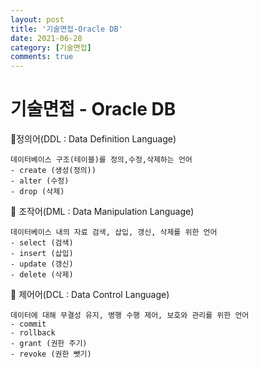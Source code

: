 ```yaml
---
layout: post
title: '기술면접-Oracle DB'
date: 2021-06-28
category: [기술면접]
comments: true
---
```


# 기술면접 - Oracle DB

🎈정의어(DDL : Data Definition Language)

    데이터베이스 구조(테이블)를 정의,수정,삭제하는 언어
    - create (생성(정의))
    - alter (수정)
    - drop (삭제)

🎈 조작어(DML : Data Manipulation Language)

    데이터베이스 내의 자료 검색, 삽입, 갱신, 삭제를 위한 언어
    - select (검색)
    - insert (삽입)
    - update (갱신)
    - delete (삭제)

🎈 제어어(DCL : Data Control Language)

    데이터에 대해 무결성 유지, 병행 수행 제어, 보호와 관리를 위한 언어
    - commit
    - rollback
    - grant (권한 주기)
    - revoke (권한 뺏기)

